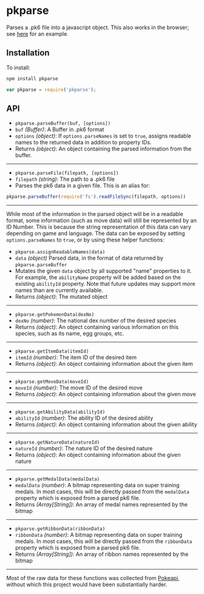 # pkparse

Parses a .pk6 file into a javascript object. This also works in the browser; see [here](https://porybox.github.io/pkparse/) for an example.

## Installation

To install:

```bash
npm install pkparse
```
```js
var pkparse = require('pkparse');
```
## API

* `pkparse.parseBuffer(buf, [options])`
* `buf` *(Buffer)*: A Buffer in .pk6 format
* `options` *(object)*: If `options.parseNames` is set to `true`, assigns readable names to the returned data in addition to property IDs.
* Returns *(object)*: An object containing the parsed information from the buffer.

---

* `pkparse.parseFile(filepath, [options])`
* `filepath` *(string)*: The path to a .pk6 file
* Parses the pk6 data in a given file. This is an alias for:

```js
pkparse.parseBuffer(require('fs').readFileSync(filepath, options))
```
---
While most of the information in the parsed object will be in a readable format, some information (such as move data) will still be represented by an ID Number. This is because the string representation of this data can vary depending on game and language. The data can be exposed by setting `options.parseNames` to `true`, or by using these helper functions:

* `pkparse.assignReadableNames(data)`
* `data` *(object)* Parsed data, in the format of data returned by `pkparse.parseBuffer`
* Mutates the given `data` object by all supported "name" properties to it. For example, the `abilityName` property will be added based on the existing `abilityId` property. Note that future updates may support more names than are currently available.
* Returns *(object)*: The mutated object

---

* `pkparse.getPokemonData(dexNo)`
* `dexNo` *(number)*: The national dex number of the desired species
* Returns *(object)*: An object containing various information on this species, such as its name, egg groups, etc.

---

* `pkparse.getItemData(itemId)`
* `itemId` *(number)*: The item ID of the desired item
* Returns *(object)*: An object containing information about the given item

---

* `pkparse.getMoveData(moveId)`
* `moveId` *(number)*: The move ID of the desired move
* Returns *(object)*: An object containing information about the given move

---

* `pkparse.getAbilityData(abilityId)`
* `abilityId` *(number)*: The ability ID of the desired ability
* Returns *(object)*: An object containing information about the given ability

---

* `pkparse.getNatureData(natureId)`
* `natureId` *(number)*: The nature ID of the desired nature
* Returns *(object)*: An object containing information about the given nature

---

* `pkparse.getMedalData(medalData)`
* `medalData` *(number)*: A bitmap representing data on super training medals. In most cases, this will be directly passed from the `medalData` property which is exposed from a parsed pk6 file.
* Returns *(Array[String])*: An array of medal names represented by the bitmap

---

* `pkparse.getRibbonData(ribbonData)`
* `ribbonData` *(number)*: A bitmap representing data on super training medals. In most cases, this will be directly passed from the `ribbonData` property which is exposed from a parsed pk6 file.
* Returns *(Array[String])*: An array of ribbon names represented by the bitmap

---

Most of the raw data for these functions was collected from [Pokeapi](http://pokeapi.co/), without which this project would have been substantially harder.
